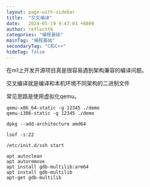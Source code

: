```yaml
---
layout: page-with-sidebar
title:  "交叉编译"
date:   2024-05-19 9:47:03 +0800
author: reflectt6
categories: "编程基础"
mainTag: "编程基础"
secondaryTag: "C和C++"
hideTag: false
---
```


在m1上开发开源项目真是很容易遇到架构兼容的编译问题。

交叉编译就是编译和本机环境不同架构的二进制文件

常见思路是使用虚拟化qemu。

```shell
qemu-x86_64-static -g 12345 ./demo
qemu-i386-static -g 12345 ./demo

dpkg --add-architecture amd64

lsof -i:22

/etc/init.d/ssh start
```



```shell
apt autoclean
apt autoremove
apt install gdb-multilib:arm64
apt install gdb-multilib
apt-get gdb-multilib
```

